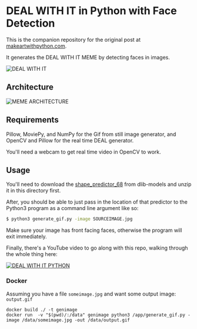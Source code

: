 # DEAL WITH IT in Python with Face Detection

This is the companion repository for the original post at [makeartwithpython.com](https://www.makeartwithpython.com/blog/deal-with-it-generator-face-recognition/).

It generates the DEAL WITH IT MEME by detecting faces in images.

![DEAL WITH IT](https://github.com/burningion/automatic-memes/blob/master/images/deal.gif?raw=true)

## Architecture

![MEME ARCHITECTURE](https://github.com/burningion/automatic-memes/blob/master/images/meme_generator_architecture.png?raw=true)

## Requirements 

Pillow, MoviePy, and NumPy for the Gif from still image generator, and OpenCV and Pillow for the real time DEAL generator. 

You'll need a webcam to get real time video in OpenCV to work.

## Usage

You'll need to download the [shape_predictor_68](https://github.com/davisking/dlib-models/blob/master/shape_predictor_68_face_landmarks.dat.bz2) from dlib-models and unzip it in this directory first.

After, you should be able to just pass in the location of that predictor to the Python3 program as a command line argument like so:

```bash
$ python3 generate_gif.py -image SOURCEIMAGE.jpg 
```

Make sure your image has front facing faces, otherwise the program will exit immediately.

Finally, there's a YouTube video to go along with this repo, walking through the whole thing here:

[![DEAL WITH IT PYTHON](https://github.com/burningion/automatic-memes/blob/master/images/deal_youtube.png?raw=true)](https://www.youtube.com/watch?v=eVhE8ioH1kw)

### Docker

Assuming you have a file `someimage.jpg` and want some output image: `output.gif`

```
docker build ./ -t genimage
docker run  -v "$(pwd)/:/data" genimage python3 /app/generate_gif.py -image /data/someimage.jpg -out /data/output.gif
```
